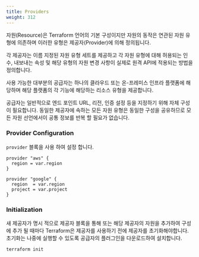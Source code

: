 ```yaml
---
title: Providers
weight: 312
---
```


자원(Resource)은 Terraform 언어의 기본 구성이지만 자원의 동작은 연관된 자원 유형에 의존하며 이러한 유형은 제공자(Provider)에 의해 정의됩니다.

각 제공자는 이름 지정된 자원 유형 세트를 제공하고 각 자원 유형에 대해 허용되는 인수, 내보내는 속성 및 해당 유형의 자원 변경 사항이 실제로 원격 API에 적용되는 방법을 정의합니다.

사용 가능한 대부분의 공급자는 하나의 클라우드 또는 온-프레미스 인프라 플랫폼에 해당하며 해당 플랫폼의 각 기능에 해당하는 리소스 유형을 제공합니다.

공급자는 일반적으로 엔드 포인트 URL, 리전, 인증 설정 등을 지정하기 위해 자체 구성이 필요합니다. 동일한 제공자에 속하는 모든 자원 유형은 동일한 구성을 공유하므로 모든 자원 선언에서이 공통 정보를 반복 할 필요가 없습니다.

### Provider Configuration

`provider` 블록을 사용 하여 설정 합니다.

```hcl
provider "aws" {
  region = var.region
}
```

```hcl
provider "google" {
  region  = var.region
  project = var.project
}
```

### Initialization

새 제공자가 명시 적으로 제공자 블록을 통해 또는 해당 제공자의 자원을 추가하여 구성에 추가 될 때마다 Terraform은 제공자를 사용하기 전에 제공자를 초기화해야합니다. 초기화는 나중에 실행할 수 있도록 공급자의 플러그인을 다운로드하여 설치합니다.

```bash
terraform init
```

